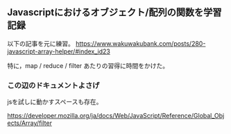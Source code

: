 
## Javascriptにおけるオブジェクト/配列の関数を学習記録

以下の記事を元に練習。
https://www.wakuwakubank.com/posts/280-javascript-array-helper/#index_id23

特に，map / reduce / filter あたりの習得に時間をかけた。

### この辺のドキュメントよさげ

jsを試しに動かすスペースも存在。

https://developer.mozilla.org/ja/docs/Web/JavaScript/Reference/Global_Objects/Array/filter
